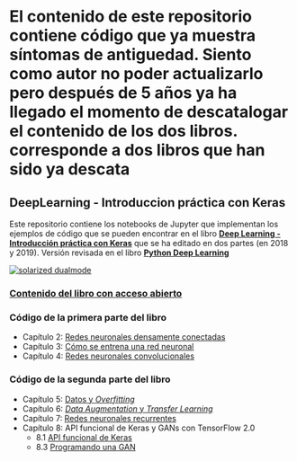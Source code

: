 # El contenido de este repositorio contiene código que ya muestra síntomas de antiguedad. Siento como autor no poder actualizarlo pero después de 5 años ya ha llegado el momento de descatalogar el contenido de los dos libros.  corresponde a dos libros que han sido ya descata
## DeepLearning - Introduccion práctica con Keras
Este repositorio contiene los notebooks de Jupyter que implementan los ejemplos de código que se pueden encontrar en el libro  **[Deep Learning - Introducción práctica con Keras]([https://torres.ai/deeplearning/](https://www.amazon.es/stores/Jordi-Torres/author/B0089PKU76))** que se ha editado en dos partes (en 2018 y 2019). Versión revisada en el libro  **[Python Deep Learning]([https://github.com/jorditorresBCN/python-deep-learning](https://www.amazon.es/stores/Jordi-Torres/author/B0089PKU76))**



[![solarized dualmode](https://github.com/jorditorresBCN/Deep-Learning-Introduccion-practica-con-Keras/blob/master/portadas-libros-1a-y-1a-parte.png?raw=true)](#features)

### [Contenido del libro con acceso abierto](https://torres.ai/deeplearning)

### Código de la primera parte del libro

* Capítulo 2: [Redes neuronales densamente conectadas](https://github.com/jorditorresBCN/Deep-Learning-Introduccion-practica-con-Keras/blob/master/2.RedesNeuronalesDensamenteConectas.ipynb)
* Capítulo 3: [Cómo se entrena una red neuronal](https://github.com/jorditorresBCN/Deep-Learning-Introduccion-practica-con-Keras/blob/master/3.ComoSeEntrenaUnaRedNeuronal.ipynb)
* Capítulo 4: [Redes neuronales convolucionales](https://github.com/jorditorresBCN/Deep-Learning-Introduccion-practica-con-Keras/blob/master/4.RedesNeuronalesConvolucionales.ipynb)


### Código de la segunda parte del libro

* Capítulo 5: [Datos y *Overfitting*](https://github.com/jorditorresBCN/Deep-Learning-Introduccion-practica-con-Keras)
* Capítulo 6: [*Data Augmentation* y *Transfer Learning*](https://github.com/jorditorresBCN/Deep-Learning-Introduccion-practica-con-Keras/blob/master/6.DataAugmentation-TransferLearning.ipynb)
* Capítulo 7: [Redes neuronales recurrentes](https://github.com/jorditorresBCN/Deep-Learning-Introduccion-practica-con-Keras/blob/master/7.RedesNeuronalesRecurrentes.ipynb)
* Capítulo 8: API funcional de Keras y GANs con TensorFlow 2.0
    * 8.1 [API funcional de Keras](https://github.com/jorditorresBCN/Deep-Learning-Introduccion-practica-con-Keras/blob/master/8.1.API-funcional-de-Keras.ipynb)
    * 8.3 [Programando una GAN](
https://github.com/jorditorresBCN/Deep-Learning-Introduccion-practica-con-Keras/blob/master/8.3.programando-una-GAN.ipynb)

